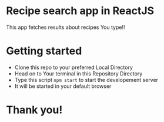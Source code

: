 # Recipe search app in ReactJS

This app fetches results about recipes You type!!

# Getting started

* Clone this repo to your preferred Local Directory
* Head on to Your terminal in this Repository Directory
* Type this script `npm start` to start the developement server
* It will be started in your default browser

# Thank you!
